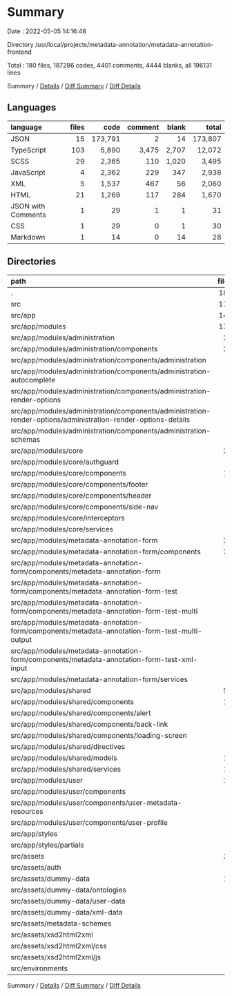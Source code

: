 # Summary

Date : 2022-05-05 14:16:48

Directory /usr/local/projects/metadata-annotation/metadata-annotation-frontend

Total : 180 files,  187286 codes, 4401 comments, 4444 blanks, all 196131 lines

Summary / [Details](details.md) / [Diff Summary](diff.md) / [Diff Details](diff-details.md)

## Languages
| language | files | code | comment | blank | total |
| :--- | ---: | ---: | ---: | ---: | ---: |
| JSON | 15 | 173,791 | 2 | 14 | 173,807 |
| TypeScript | 103 | 5,890 | 3,475 | 2,707 | 12,072 |
| SCSS | 29 | 2,365 | 110 | 1,020 | 3,495 |
| JavaScript | 4 | 2,362 | 229 | 347 | 2,938 |
| XML | 5 | 1,537 | 467 | 56 | 2,060 |
| HTML | 21 | 1,269 | 117 | 284 | 1,670 |
| JSON with Comments | 1 | 29 | 1 | 1 | 31 |
| CSS | 1 | 29 | 0 | 1 | 30 |
| Markdown | 1 | 14 | 0 | 14 | 28 |

## Directories
| path | files | code | comment | blank | total |
| :--- | ---: | ---: | ---: | ---: | ---: |
| . | 180 | 187,286 | 4,401 | 4,444 | 196,131 |
| src | 172 | 174,967 | 4,392 | 4,422 | 183,781 |
| src/app | 145 | 9,421 | 3,628 | 3,977 | 17,026 |
| src/app/modules | 130 | 8,424 | 3,498 | 3,616 | 15,538 |
| src/app/modules/administration | 22 | 2,187 | 576 | 800 | 3,563 |
| src/app/modules/administration/components | 20 | 2,124 | 574 | 791 | 3,489 |
| src/app/modules/administration/components/administration | 4 | 78 | 0 | 23 | 101 |
| src/app/modules/administration/components/administration-autocomplete | 4 | 616 | 177 | 240 | 1,033 |
| src/app/modules/administration/components/administration-render-options | 8 | 1,014 | 292 | 363 | 1,669 |
| src/app/modules/administration/components/administration-render-options/administration-render-options-details | 4 | 232 | 70 | 73 | 375 |
| src/app/modules/administration/components/administration-schemas | 4 | 416 | 105 | 165 | 686 |
| src/app/modules/core | 23 | 952 | 338 | 350 | 1,640 |
| src/app/modules/core/authguard | 1 | 29 | 22 | 10 | 61 |
| src/app/modules/core/components | 12 | 504 | 80 | 182 | 766 |
| src/app/modules/core/components/footer | 4 | 42 | 6 | 16 | 64 |
| src/app/modules/core/components/header | 4 | 342 | 65 | 122 | 529 |
| src/app/modules/core/components/side-nav | 4 | 120 | 9 | 44 | 173 |
| src/app/modules/core/interceptors | 2 | 46 | 16 | 13 | 75 |
| src/app/modules/core/services | 8 | 373 | 220 | 145 | 738 |
| src/app/modules/metadata-annotation-form | 23 | 2,547 | 1,047 | 1,181 | 4,775 |
| src/app/modules/metadata-annotation-form/components | 20 | 2,369 | 965 | 1,098 | 4,432 |
| src/app/modules/metadata-annotation-form/components/metadata-annotation-form | 4 | 473 | 213 | 241 | 927 |
| src/app/modules/metadata-annotation-form/components/metadata-annotation-form-test | 4 | 388 | 97 | 144 | 629 |
| src/app/modules/metadata-annotation-form/components/metadata-annotation-form-test-multi | 4 | 405 | 153 | 182 | 740 |
| src/app/modules/metadata-annotation-form/components/metadata-annotation-form-test-multi-output | 4 | 426 | 169 | 193 | 788 |
| src/app/modules/metadata-annotation-form/components/metadata-annotation-form-test-xml-input | 4 | 677 | 333 | 338 | 1,348 |
| src/app/modules/metadata-annotation-form/services | 1 | 130 | 82 | 76 | 288 |
| src/app/modules/shared | 52 | 2,150 | 1,439 | 1,092 | 4,681 |
| src/app/modules/shared/components | 12 | 285 | 24 | 136 | 445 |
| src/app/modules/shared/components/alert | 4 | 173 | 10 | 86 | 269 |
| src/app/modules/shared/components/back-link | 4 | 60 | 8 | 29 | 97 |
| src/app/modules/shared/components/loading-screen | 4 | 52 | 6 | 21 | 79 |
| src/app/modules/shared/directives | 3 | 22 | 0 | 8 | 30 |
| src/app/modules/shared/models | 19 | 191 | 0 | 44 | 235 |
| src/app/modules/shared/services | 17 | 1,627 | 1,415 | 902 | 3,944 |
| src/app/modules/user | 10 | 588 | 98 | 193 | 879 |
| src/app/modules/user/components | 8 | 547 | 98 | 185 | 830 |
| src/app/modules/user/components/user-metadata-resources | 4 | 490 | 98 | 160 | 748 |
| src/app/modules/user/components/user-profile | 4 | 57 | 0 | 25 | 82 |
| src/app/styles | 9 | 751 | 66 | 306 | 1,123 |
| src/app/styles/partials | 6 | 535 | 14 | 204 | 753 |
| src/assets | 20 | 165,450 | 690 | 412 | 166,552 |
| src/assets/auth | 1 | 7 | 0 | 1 | 8 |
| src/assets/dummy-data | 12 | 161,683 | 0 | 11 | 161,694 |
| src/assets/dummy-data/ontologies | 4 | 73,855 | 0 | 4 | 73,859 |
| src/assets/dummy-data/user-data | 1 | 15 | 0 | 1 | 16 |
| src/assets/dummy-data/xml-data | 2 | 125 | 0 | 2 | 127 |
| src/assets/metadata-schemes | 3 | 1,412 | 467 | 54 | 1,933 |
| src/assets/xsd2html2xml | 4 | 2,348 | 223 | 346 | 2,917 |
| src/assets/xsd2html2xml/css | 1 | 29 | 0 | 1 | 30 |
| src/assets/xsd2html2xml/js | 3 | 2,319 | 223 | 345 | 2,887 |
| src/environments | 2 | 6 | 11 | 4 | 21 |

Summary / [Details](details.md) / [Diff Summary](diff.md) / [Diff Details](diff-details.md)